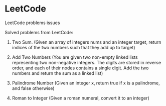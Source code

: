 # LeetCode
LeetCode problems issues

Solved problems from LeetCode:

1. Two Sum. (Given an array of integers nums and an integer target, return indices of the two numbers such that they add up to target)
2. Add Two Numbers (You are given two non-empty linked lists representing two non-negative integers. The digits are stored in reverse order, and each of their nodes contains a single digit. Add the two numbers and return the sum as a linked list)

9. Palindrome Number (Given an integer x, return true if x is a palindrome, and false otherwise)

13. Roman to Integer (Given a roman numeral, convert it to an integer)
